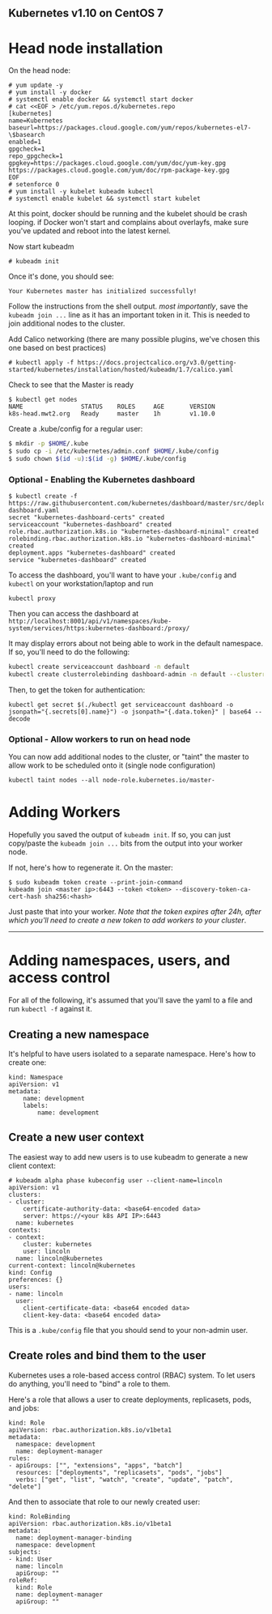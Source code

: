 Kubernetes v1.10 on CentOS 7
------------------------------
# Head node installation
On the head node:
```
# yum update -y
# yum install -y docker
# systemctl enable docker && systemctl start docker
# cat <<EOF > /etc/yum.repos.d/kubernetes.repo
[kubernetes]
name=Kubernetes
baseurl=https://packages.cloud.google.com/yum/repos/kubernetes-el7-\$basearch
enabled=1
gpgcheck=1
repo_gpgcheck=1
gpgkey=https://packages.cloud.google.com/yum/doc/yum-key.gpg https://packages.cloud.google.com/yum/doc/rpm-package-key.gpg
EOF
# setenforce 0
# yum install -y kubelet kubeadm kubectl
# systemctl enable kubelet && systemctl start kubelet
```

At this point, docker should be running and the kubelet should be crash looping. if Docker won't start and complains about overlayfs, make sure you've updated and reboot into the latest kernel. 

Now start kubeadm
```
# kubeadm init
```

Once it's done, you should see:

```
Your Kubernetes master has initialized successfully!
```

Follow the instructions from the shell output. *most importantly*, save the `kubeadm join ...`  line as it has an important token in it. This is needed to join additional nodes to the cluster. 

Add Calico networking (there are many possible plugins, we've chosen this one based on best practices)
```
# kubectl apply -f https://docs.projectcalico.org/v3.0/getting-started/kubernetes/installation/hosted/kubeadm/1.7/calico.yaml
```

Check to see that the Master is ready
```
$ kubectl get nodes
NAME                STATUS    ROLES     AGE       VERSION
k8s-head.mwt2.org   Ready     master    1h        v1.10.0

```

Create a .kube/config for a regular user:
```bash
$ mkdir -p $HOME/.kube
$ sudo cp -i /etc/kubernetes/admin.conf $HOME/.kube/config
$ sudo chown $(id -u):$(id -g) $HOME/.kube/config
```

### Optional - Enabling the Kubernetes dashboard
```
$ kubectl create -f https://raw.githubusercontent.com/kubernetes/dashboard/master/src/deploy/recommended/kubernetes-dashboard.yaml
secret "kubernetes-dashboard-certs" created
serviceaccount "kubernetes-dashboard" created
role.rbac.authorization.k8s.io "kubernetes-dashboard-minimal" created
rolebinding.rbac.authorization.k8s.io "kubernetes-dashboard-minimal" created
deployment.apps "kubernetes-dashboard" created
service "kubernetes-dashboard" created
```

To access the dashboard, you'll want to have your `.kube/config` and  `kubectl` on your workstation/laptop and run
```
kubectl proxy
```

Then you can access the dashboard at `http://localhost:8001/api/v1/namespaces/kube-system/services/https:kubernetes-dashboard:/proxy/`

It may display errors about not being able to work in the default namespace. If so, you'll need to do the following:
```bash
kubectl create serviceaccount dashboard -n default
kubectl create clusterrolebinding dashboard-admin -n default --clusterrole=cluster-admin --serviceaccount=default:dashboard
```

Then, to get the token for authentication:
```
kubectl get secret $(./kubectl get serviceaccount dashboard -o jsonpath="{.secrets[0].name}") -o jsonpath="{.data.token}" | base64 --decode
```


### Optional - Allow workers to run on head node
You can now add additional nodes to the cluster, or "taint" the master to allow work to be scheduled onto it (single node configuration)
```
kubectl taint nodes --all node-role.kubernetes.io/master-
```

# Adding Workers
Hopefully you saved the output of `kubeadm init`. If so, you can just copy/paste the `kubeadm join ...` bits from the output into your worker node.

If not, here's how to regenerate it. On the master:
```
$ sudo kubeadm token create --print-join-command
kubeadm join <master ip>:6443 --token <token> --discovery-token-ca-cert-hash sha256:<hash>
```

Just paste that into your worker. *Note that the token expires after 24h, after which you'll need to create a new token to add workers to your cluster*. 

------

# Adding namespaces, users, and access control
For all of the following, it's assumed that you'll save the yaml to a file and run `kubectl -f` against it.

## Creating a new namespace
It's helpful to have users isolated to a separate namespace. Here's how to create one:
```
kind: Namespace
apiVersion: v1
metadata:
    name: development
    labels:
        name: development
```


## Create a new user context
The easiest way to add new users is to use kubeadm to generate a new client context:
```
# kubeadm alpha phase kubeconfig user --client-name=lincoln
apiVersion: v1
clusters:
- cluster:
    certificate-authority-data: <base64-encoded data> 
    server: https://<your k8s API IP>:6443
  name: kubernetes
contexts:
- context:
    cluster: kubernetes
    user: lincoln
  name: lincoln@kubernetes
current-context: lincoln@kubernetes
kind: Config
preferences: {}
users:
- name: lincoln
  user:
    client-certificate-data: <base64 encoded data> 
    client-key-data: <base64 encoded data> 
```
This is a `.kube/config` file that you should send to your non-admin user.

## Create roles and bind them to the user
Kubernetes uses a role-based access control (RBAC) system. To let users do anything, you'll need to "bind" a role to them.

Here's a role that allows a user to create deployments, replicasets, pods, and jobs:
```
kind: Role
apiVersion: rbac.authorization.k8s.io/v1beta1
metadata:
  namespace: development
  name: deployment-manager
rules:
- apiGroups: ["", "extensions", "apps", "batch"]
  resources: ["deployments", "replicasets", "pods", "jobs"]
  verbs: ["get", "list", "watch", "create", "update", "patch", "delete"]
```

And then to associate that role to our newly created user:
```
kind: RoleBinding
apiVersion: rbac.authorization.k8s.io/v1beta1
metadata:
  name: deployment-manager-binding
  namespace: development
subjects:
- kind: User
  name: lincoln
  apiGroup: ""
roleRef:
  kind: Role
  name: deployment-manager
  apiGroup: ""
```
